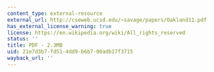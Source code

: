 ```yaml
---
content_type: external-resource
external_url: http://cseweb.ucsd.edu/~savage/papers/Oakland11.pdf
has_external_license_warning: true
license: https://en.wikipedia.org/wiki/All_rights_reserved
status: ''
title: PDF - 2.3MB
uid: 21e7d3b7-fd51-4dd9-b6b7-00adb17f3715
wayback_url: ''
---
```

